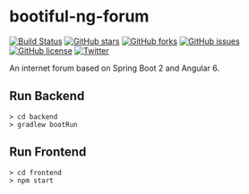 # bootiful-ng-forum
[![Build Status](https://travis-ci.org/jdiemke/bootiful-ng-forum.svg?branch=master)](https://travis-ci.org/jdiemke/bootiful-ng-forum)
[![GitHub stars](https://img.shields.io/github/stars/jdiemke/bootiful-ng-forum.svg)](https://github.com/jdiemke/bootiful-ng-forum/stargazers)
[![GitHub forks](https://img.shields.io/github/forks/jdiemke/bootiful-ng-forum.svg)](https://github.com/jdiemke/bootiful-ng-forum/network)
[![GitHub issues](https://img.shields.io/github/issues/jdiemke/bootiful-ng-forum.svg)](https://github.com/jdiemke/bootiful-ng-forum/issues)
[![GitHub license](https://img.shields.io/github/license/jdiemke/bootiful-ng-forum.svg)](https://github.com/jdiemke/bootiful-ng-forum/blob/master/LICENSE)
[![Twitter](https://img.shields.io/twitter/url/https/github.com/jdiemke/bootiful-ng-forum.svg?style=social)](https://twitter.com/intent/tweet?text=Wow:&url=https%3A%2F%2Fgithub.com%2Fjdiemke%2Fbootiful-ng-forum)

An internet forum based on Spring Boot 2 and Angular 6.

## Run Backend
```
> cd backend
> gradlew bootRun
```

## Run Frontend
```
> cd frontend
> npm start
```
